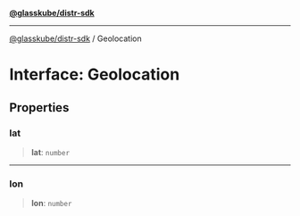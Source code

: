 [**@glasskube/distr-sdk**](../README.md)

---

[@glasskube/distr-sdk](../README.md) / Geolocation

# Interface: Geolocation

## Properties

### lat

> **lat**: `number`

---

### lon

> **lon**: `number`
